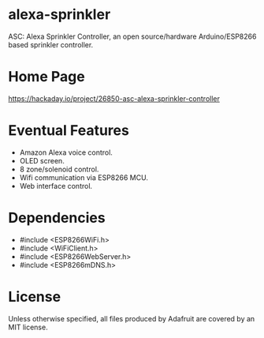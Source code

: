 # alexa-sprinkler
ASC: Alexa Sprinkler Controller, an open source/hardware Arduino/ESP8266 based sprinkler controller. 

# Home Page
https://hackaday.io/project/26850-asc-alexa-sprinkler-controller

# Eventual Features
* Amazon Alexa voice control.
* OLED screen.
* 8 zone/solenoid control.
* Wifi communication via ESP8266 MCU.
* Web interface control. 

# Dependencies
* #include <ESP8266WiFi.h>
* #include <WiFiClient.h>
* #include <ESP8266WebServer.h>
* #include <ESP8266mDNS.h>

# License
Unless otherwise specified, all files produced by Adafruit are covered by an MIT license.
